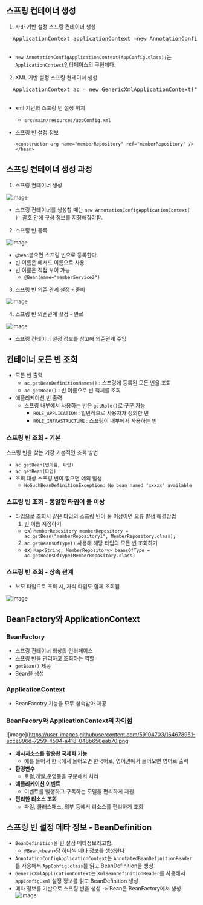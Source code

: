 ## 스프링 컨테이너 생성
1. 자바 기반 설정 스프링 컨테이너 생성
  <pre>
  ApplicationContext applicationContext =new AnnotationConfigApplicationContext(AppConfig.class);
  </pre>
  - ```new AnnotationConfigApplicationContext(AppConfig.class);```는 ```ApplicationContext```인터페이스의 구현체다.

2. XML 기반 설정 스프링 컨테이너 생성
  <pre>
  ApplicationContext ac = new GenericXmlApplicationContext("appConfig.xml");
  </pre>
  - xml 기반의 스프링 빈 설정 위치
    - ``` src/main/resources/appConfig.xml ```
    
  - 스프링 빈 설정 정보
       ``` <bean id="memberService" class="hello.core.member.MemberServiceImpl">
       <constructor-arg name="memberRepository" ref="memberRepository" />
       </bean>
       ```
      
      
## 스프링 컨테이너 생성 과정
1. 스프링 컨테이너 생성 
 
![image](https://user-images.githubusercontent.com/59104703/164416531-4c1cdd93-b43e-4020-9b07-aecb4ccbac03.png)
  - 스프링 컨테이너를 생성할 때는 ```new AnnotationConfigApplicationContext(      ) ``` 괄호 안에 구성 정보를 지정해줘야함.
2. 스프링 빈 등록

![image](https://user-images.githubusercontent.com/59104703/164416693-49cf515a-65b1-4ae5-b2c1-c76d15354050.png)
  - ```@bean```붙으면 스프링 빈으로 등록한다.
  - 빈 이름은 메서드 이름으로 사용
  - 빈 이름은 직접 부여 가능
    - ```@Bean(name="memberService2")```

3. 스프링 빈 의존 관계 설정 - 준비

![image](https://user-images.githubusercontent.com/59104703/164417113-0f6a7893-7496-43a1-b1da-15c256fff6dd.png)
  
4. 스프링 빈 의존관계 설정 - 완료

![image](https://user-images.githubusercontent.com/59104703/164417188-8f2ef05f-b88a-44cd-bfa0-306ef1fb3255.png)
   - 스프링 컨테이너 설정 정보를 참고해 의존관계 주입

## 컨테이너 모든 빈 조회
- 모든 빈 출력
  - ```ac.getBeanDefinitionNames()``` : 스프링에 등록된 모든 빈을 조회
  - ```ac.getBean()``` : 빈 이름으로 빈 객체를 조회
- 애플리케이션 빈 출력
  - 스프링 내부에서 사용하는 빈은 ```getRole()```로 구분 가능
    - ```ROLE_APPLICATION``` : 일반적으로 사용자가 정의한 빈
    - ```ROLE_INFRASTRUCTURE``` : 스프링이 내부에서 사용하는 빈

### 스프링 빈 조회 - 기본
스프링 빈을 찾는 가장 기본적인 조회 방법
- ```ac.getBean(빈이름, 타입)```
- ```ac.getBean(타입)```
- 조회 대상 스프링 빈이 없으면 예외 발생
  - ```NoSuchBeanDefinitionException: No bean named 'xxxxx' available```

### 스프링 빈 조회 - 동일한 타입이 둘 이상
- 타입으로 조회시 같은 타입의 스프링 빈이 둘 이상이면 오류 발생
  해결방법
  1. 빈 이름 지정하기
    - ex) ```MemberRepository memberRepository = ac.getBean("memberRepository1", MemberRepository.class);```
  2. ```ac.getBeansOfType()``` 사용해 해당 타입의 모든 빈 조회하기
    - ex) ```Map<String, MemberRepository> beansOfType = ac.getBeansOfType(MemberRepository.class)```
### 스프링 빈 조회 - 상속 관계
- 부모 타입으로 조회 시, 자식 타입도 함께 조회됨

![image](https://user-images.githubusercontent.com/59104703/164419444-83f9f90b-52d5-4b8b-96d6-258ac9ae0681.png)

## BeanFactory와 ApplicationContext
### BeanFactory
- 스프링 컨테이너 최상의 인터페이스
- 스프링 빈을 관리하고 조회하는 역할
- ```getBean()``` 제공
- Bean을 생성

### ApplicationContext
- BeanFacotry 기능을 모두 상속받아 제공

### BeanFacory와 ApplicationContext의 차이점
![image](https://user-images.githubusercontent.com/59104703/164678951-ecce896d-7259-4594-a418-048b650eab70.png
- __메시지소스를 활용한 국제화 기능__
  - 예를 들어서 한국에서 들어오면 한국어로, 영어권에서 들어오면 영어로 출력
- __환경변수__
  - 로컬,개발,운영등을 구분해서 처리
- __애플리케이션 이벤트__
  - 이벤트를 발행하고 구독하는 모델을 편리하게 지원
- __편리한 리소스 조회__
  - 파일, 클래스패스, 외부 등에서 리소스를 편리하게 조회

## 스프링 빈 설정 메타 정보 - BeanDefinition
- ```BeanDefinition```을 빈 설정 메타정보라고함.
  - ```@Bean```,```<bean>```당 하나씩 메타 정보를 생성한다
- ```AnnotationConfigApplicationContext```는 ```AnnotatedBeanDefinitionReader```를 사용해서 ```AppConfig.class```를 읽고 BeanDefinition을 생성
- ```GenericXmlApplicationContext```는 ```XmlBeanDefinitionReader```를 사용해서 ```appConfig.xml``` 설정 정보를 읽고 BeanDefinition 생성
- 메타 정보를 기반으로 스프링 빈을 생성 -> Bean은 BeanFactory에서 생성
![image](https://user-images.githubusercontent.com/59104703/164681178-934d8383-21d8-43c1-9a8c-eeb7299a9421.png)


